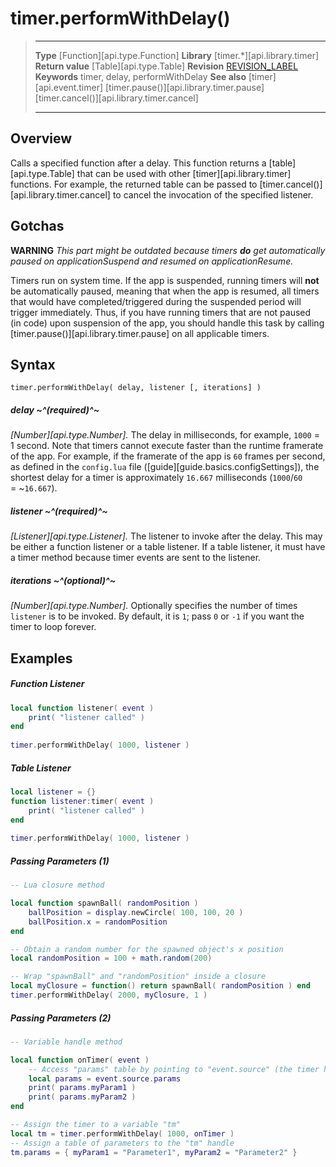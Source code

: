 
# timer.performWithDelay()

> --------------------- ------------------------------------------------------------------------------------------
> __Type__              [Function][api.type.Function]
> __Library__           [timer.*][api.library.timer]
> __Return value__      [Table][api.type.Table]
> __Revision__          [REVISION_LABEL](REVISION_URL)
> __Keywords__          timer, delay, performWithDelay
> __See also__          [timer][api.event.timer]
>                       [timer.pause()][api.library.timer.pause]
>                       [timer.cancel()][api.library.timer.cancel]
> --------------------- ------------------------------------------------------------------------------------------


## Overview

Calls a specified function after a delay. This function returns a [table][api.type.Table] that can be used with other [timer][api.library.timer] functions. For example, the returned table can be passed to [timer.cancel()][api.library.timer.cancel] to cancel the invocation of the specified listener.


## Gotchas

**WARNING**
*This part might be outdated because timers __do__ get automatically paused on applicationSuspend and resumed on applicationResume.*

Timers run on system time. If the app is suspended, running timers will __not__ be automatically paused, meaning that when the app is resumed, all timers that would have completed/triggered during the suspended period will trigger immediately. Thus, if you have running timers that are not paused (in&nbsp;code) upon suspension of the app, you should handle this task by calling [timer.pause()][api.library.timer.pause] on all applicable timers.


## Syntax

	timer.performWithDelay( delay, listener [, iterations] )

##### delay ~^(required)^~
_[Number][api.type.Number]._ The delay in milliseconds, for example, `1000` = 1 second. Note that timers cannot execute faster than the runtime framerate of the app. For example, if the framerate of the app is `60` frames per second, as defined in the `config.lua` file \([guide][guide.basics.configSettings]\), the shortest delay for a timer is approximately `16.667` milliseconds <nobr>(`1000`/`60` = ~`16.667`)</nobr>.

##### listener ~^(required)^~
_[Listener][api.type.Listener]._ The listener to invoke after the delay. This may be either a function listener or a table listener. If a table listener, it must have a timer method because timer events are sent to the listener.

##### iterations ~^(optional)^~
_[Number][api.type.Number]._ Optionally specifies the number of times `listener` is to be invoked. By default, it is `1`; pass `0` or `-1` if you want the timer to loop forever.


## Examples

##### Function Listener

`````lua
local function listener( event )
    print( "listener called" )
end
 
timer.performWithDelay( 1000, listener )
`````

##### Table Listener

`````lua
local listener = {}
function listener:timer( event )
    print( "listener called" )
end
 
timer.performWithDelay( 1000, listener )
`````

##### Passing Parameters (1)

`````lua
-- Lua closure method

local function spawnBall( randomPosition )
    ballPosition = display.newCircle( 100, 100, 20 )
    ballPosition.x = randomPosition
end

-- Obtain a random number for the spawned object's x position
local randomPosition = 100 + math.random(200)

-- Wrap "spawnBall" and "randomPosition" inside a closure
local myClosure = function() return spawnBall( randomPosition ) end
timer.performWithDelay( 2000, myClosure, 1 )
`````

##### Passing Parameters (2)

``````lua
-- Variable handle method

local function onTimer( event )
    -- Access "params" table by pointing to "event.source" (the timer handle)
    local params = event.source.params
    print( params.myParam1 )
    print( params.myParam2 )
end

-- Assign the timer to a variable "tm"
local tm = timer.performWithDelay( 1000, onTimer )
-- Assign a table of parameters to the "tm" handle
tm.params = { myParam1 = "Parameter1", myParam2 = "Parameter2" }
``````
